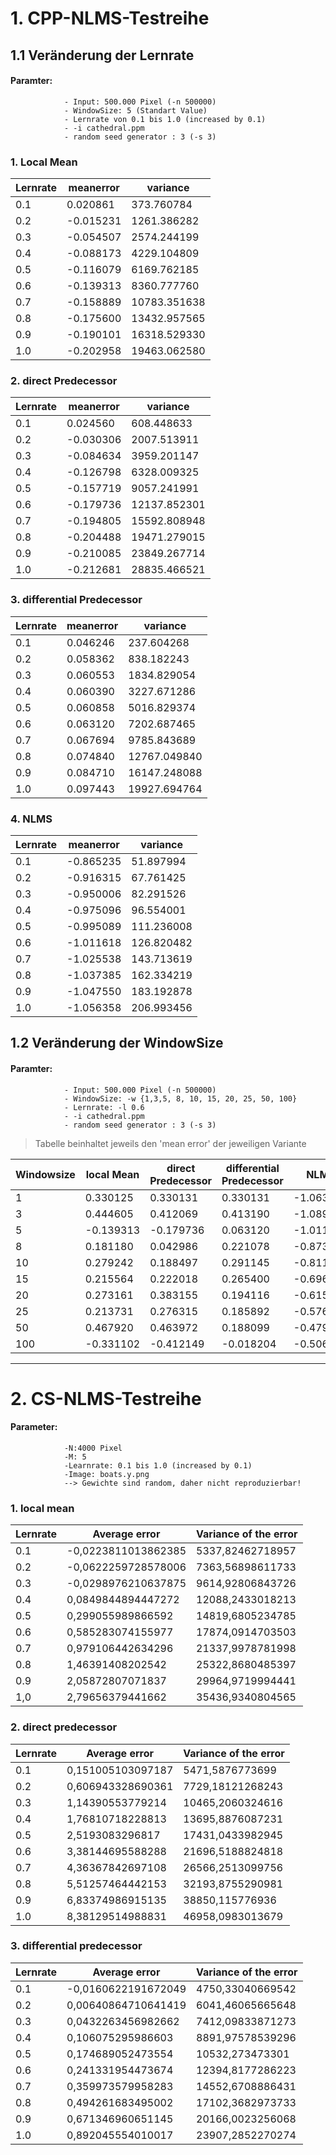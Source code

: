 # 1. CPP-NLMS-Testreihe
## 1.1 Veränderung der Lernrate
#### Paramter: 
				- Input: 500.000 Pixel (-n 500000)
				- WindowSize: 5 (Standart Value)
				- Lernrate von 0.1 bis 1.0 (increased by 0.1)
				- -i cathedral.ppm 
				- random seed generator : 3 (-s 3)


### 1. Local Mean

Lernrate	|	meanerror	|	variance 
---	|	---	|	---	
0.1	|	0.020861|	373.760784
0.2	|	-0.015231|	1261.386282
0.3	|	-0.054507|	2574.244199
0.4	|	-0.088173|	4229.104809
0.5	|	-0.116079 |	6169.762185
0.6	|	-0.139313 |	8360.777760
0.7	|	-0.158889 |	10783.351638
0.8	|	-0.175600 |	13432.957565
0.9	|	-0.190101 |	16318.529330
1.0	|	-0.202958 |	19463.062580

### 2. direct Predecessor

Lernrate	|	meanerror	|	variance
---	|	---	|	---
0.1	|	0.024560	|	608.448633
0.2	|	-0.030306	|	2007.513911
0.3	|	-0.084634	|	3959.201147
0.4	|	-0.126798	|	6328.009325
0.5	|	-0.157719	|	9057.241991
0.6	|	-0.179736	|	12137.852301
0.7	|	-0.194805	|	15592.808948
0.8	|	-0.204488	|	19471.279015
0.9	|	-0.210085	|	23849.267714
1.0	|	-0.212681	|	28835.466521

### 3. differential Predecessor

Lernrate	|	meanerror	|	variance
---	|	---	|	---
0.1	|	0.046246 |	237.604268
0.2	|	0.058362 |	838.182243
0.3	|	0.060553 |	1834.829054
0.4	|	0.060390 |	3227.671286
0.5	|	0.060858 |	5016.829374
0.6	|	0.063120 |	7202.687465
0.7	|	0.067694 |	9785.843689
0.8	|	0.074840 |	12767.049840
0.9	|	0.084710 |	16147.248088
1.0	|	0.097443 |	19927.694764


### 4. NLMS

Lernrate	|	meanerror	|	variance
---	|	---	|	---
0.1	|	-0.865235	|	51.897994
0.2	|	-0.916315 |	67.761425
0.3	|	-0.950006 |	82.291526
0.4	|	-0.975096 |	96.554001
0.5	|	-0.995089 |	111.236008
0.6	|	-1.011618 |	126.820482
0.7	|	-1.025538 |	143.713619
0.8	|	-1.037385 |	162.334219
0.9	|	-1.047550 |	183.192878
1.0	|	-1.056358 |	206.993456

## 1.2 Veränderung der WindowSize
#### Paramter: 
				- Input: 500.000 Pixel (-n 500000)
				- WindowSize: -w {1,3,5, 8, 10, 15, 20, 25, 50, 100}
				- Lernrate: -l 0.6
				- -i cathedral.ppm 
				- random seed generator : 3 (-s 3)

>Tabelle beinhaltet jeweils den 'mean error' der jeweiligen Variante


|  Windowsize | local Mean  | direct Predecessor  |  differential Predecessor | NLMS  |
|---|---|---|---|---|
|  1 | 0.330125  |  0.330131 | 0.330131  |  -1.063652 |
|  3 |  0.444605 |  0.412069 |  0.413190 | -1.089547  |
|  5 | -0.139313  | -0.179736  | 0.063120  |  -1.011618 |
|  8 | 0.181180  | 0.042986  | 0.221078  | -0.873373  |
|  10 | 0.279242  | 0.188497  | 0.291145  |  -0.811906 |
|  15 | 0.215564  | 0.222018  | 0.265400  | -0.696719  |
|  20 | 0.273161 |  0.383155 | 0.194116  | -0.615447  |
|  25 |  0.213731 | 0.276315  | 0.185892  | -0.576340  |
|  50 |  0.467920 | 0.463972  |  0.188099 | -0.479407  |
|  100 | -0.331102  | -0.412149  |  -0.018204 | -0.506369  |

___


# 2. CS-NLMS-Testreihe
#### Parameter:
				-N:4000 Pixel
				-M: 5
				-Learnrate: 0.1 bis 1.0 (increased by 0.1)
				-Image: boats.y.png
				--> Gewichte sind random, daher nicht reproduzierbar!


### 1. local mean

Lernrate	|	Average error	|	Variance of the error
---	|	---	|	---
0.1	|	-0,0223811013862385|	5337,82462718957
0.2	|	-0,0622259728578006|	7363,56898611733
0.3	|	-0,0298976210637875|	9614,92806843726
0.4	|	0,0849844894447272|	12088,2433018213
0.5	|	0,299055989866592|	14819,6805234785
0.6	|	0,585283074155977|	17874,0914703503
0.7	|	0,979106442634296|	21337,9978781998
0.8	|	1,46391408202542|	25322,8680485397
0.9	|	2,05872807071837|	29964,9719994441
1,0	|	2,79656379441662|	35436,9340804565

### 2. direct predecessor

Lernrate	|	Average error	|	Variance of the error
---	|	---	|	---
0.1	|	0,151005103097187|	5471,5876773699
0.2	|	0,606943328690361|	7729,18121268243
0.3	|	1,14390553779214|	10465,2060324616
0.4	|	1,76810718228813|	13695,8876087231
0.5	|	2,5193083296817|	17431,0433982945
0.6	|	3,38144695588288|	21696,5188824818
0.7	|	4,36367842697108|	26566,2513099756
0.8	|	5,51257464442153|	32193,8755290981
0.9	|	6,83374986915135|	38850,115776936
1.0	|	8,38129514988831|	46958,0983013679

### 3. differential predecessor

Lernrate	|	Average error	|	Variance of the error
---	|	---	|	---
0.1	|	-0,0160622191672049|	4750,33040669542
0.2	|	0,00640864710641419|	6041,46065665648
0.3	|	0,0432263456982662|	7412,09833871273
0.4	|	0,106075295986603|	8891,97578539296
0.5	|	0,174689052473554|	10532,273473301
0.6	|	0,241331954473674|	12394,8177286223
0.7	|	0,359973579958283|	14552,6708886431
0.8	|	0,494261683495002|	17102,3682973733
0.9	|	0,671346960651145	|	20166,0023256068
1.0	|	0,892045554010017|	23907,2852270274

						

